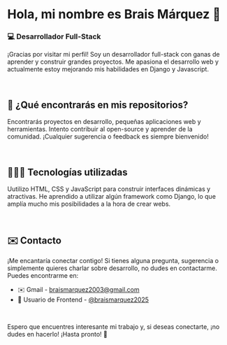 #  Hola, mi nombre es Brais Márquez 👋
### 💻 Desarrollador Full-Stack 

¡Gracias por visitar mi perfil! Soy un desarrollador full-stack con ganas de aprender y construir grandes proyectos. Me apasiona el desarrollo web y actualmente estoy mejorando mis habilidades en Django y Javascript.

<br>

## 📂 ¿Qué encontrarás en mis repositorios?
Encontrarás proyectos en desarrollo, pequeñas aplicaciones web y herramientas. Intento contribuir al open-source y aprender de la comunidad. ¡Cualquier sugerencia o feedback es siempre bienvenido!

<br>

## 👨🏻‍💻 Tecnologías utilizadas 
Uutilizo HTML, CSS y JavaScript para construir interfaces dinámicas y atractivas. He aprendido a utilizar algún framework como Django, lo que amplía mucho mis posibilidades a la hora de crear webs.

<br>


## ✉️ Contacto
¡Me encantaría conectar contigo! Si tienes alguna pregunta, sugerencia o simplemente quieres charlar sobre desarrollo, no dudes en contactarme. Puedes encontrarme en:<br>
- ✉️ Gmail - braismarquez2003@gmail.com
- 👤 Usuario de Frontend - [@braismarquez2025](https://www.frontendmentor.io/profile/braismarquez2025)
<br>

Espero que encuentres interesante mi trabajo y, si deseas conectarte, ¡no dudes en hacerlo! ¡Hasta pronto! 🚀
